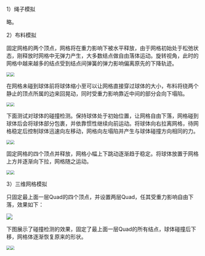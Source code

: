 1）绳子模拟

略。

2）布料模拟

固定网格的两个顶点，网格将在重力影响下被水平释放，由于网格初始处于松弛状态，刚释放时网格中无弹力产生，大多数结点做自由落体运动。旋转视角，此时的网格中越来越多的结点受到结点间弹簧的弹力影响偏离原先的下降轨迹。

<img src="images/9.png" style="zoom:67%;" /><img src="images/10.png" style="zoom:67%;" />

在网格未碰到球体前将球体缩小至可以让网格直接穿过球体的大小，布料将绕两个静止的顶点所属的边来回晃动，同时受重力影响靠近中间的部分会向下塌陷。

<img src="images/11.png" style="zoom:67%;" /><img src="images/12.png" style="zoom:67%;" />

下面测试对球体的碰撞检测。保持球体处于初始位置，让网格自由下落，网格碰到球体后会将球体部分包裹，并依靠惯性继续向前运动。将球体向右拉离网格，待网格稳定后控制球体迅速向左移动，网格向左塌陷并产生与球体碰撞方向相同的力。

<img src="images/13.png" style="zoom:67%;" /><img src="images/14.png" style="zoom:67%;" />

固定网格的四个顶点并释放，网格小幅上下跳动逐渐趋于稳定。将球体放置于网格上方并逐渐向下拉，网格随之运动。

<img src="images/15.png" style="zoom:67%;" /><img src="images/16.png" style="zoom:67%;" />

3）三维网格模拟

只固定最上面一层Quad的四个顶点，并设置两层Quad，任其受重力影响自由下落，效果如下：

<img src="images/17.png"  />

下图展示了碰撞检测的效果，固定了最上面一层Quad的所有结点，球体碰撞后下移，网格体逐渐恢复原来的形状。

<img src="images/18.png" style="zoom:67%;" /><img src="images/19.png" style="zoom:67%;" />